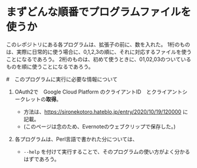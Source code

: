
# まずどんな順番でプログラムファイルを使うか

このレポジトリにある各プログラムは、拡張子の前に、数を入れた。
1桁のものは、実際に日常的に使う場合に、0,1,2,3の順に、それに対応するファイルを使うことになるであろう。
2桁のものは、初めて使うときに、01,02,03のついているものを順に使うことになるであろう。


#　このプログラムに実行に必要な情報について

1. OAuth2で　Google Cloud Platform のクライアントID　とクライアントシークレットの**取得**。
   - 方法は、https://sironekotoro.hateblo.jp/entry/2020/10/19/120000 に記載。
   - (このページは念のため、Evernoteのウェブクリップで保存した。)

2. 各プログラムは、Perl言語で書かれた分については、 
   - `--help` を付けて実行することで、そのプログラムの使い方がよく分かるはずであろう。
  
